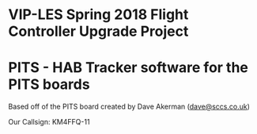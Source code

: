 # VIP-LES Spring 2018 Flight Controller Upgrade Project #






# PITS - HAB Tracker software for the PITS boards #

Based off of the PITS board created by Dave Akerman (dave@sccs.co.uk)

Our Callsign: KM4FFQ-11 
